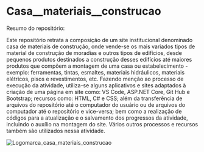 # Casa__materiais__construcao

Resumo do repositório:

  Este repositório retrata a composição de um site institucional denominado casa de materiais de construção, onde vende-se os  mais variados
tipos de material de construção de moradias e outros tipos de edifícios, desde pequenos produtos destinados a construção desses edifícios até 
maiores produtos que compõem a montagem de uma casa ou estabelecimento - exemplo: ferramentas, tintas, esmaltes, materiais hidráulicos, materiais elétricos, pisos e revestimentos, etc.
  Fazendo menção ao processo de execução da atividade, utiliza-se alguns aplicativos e sites adaptados à criação de uma página em site como: 
VS Code, ASP.NET Core, Git Hub e Bootstrap; recursos como: HTML, C# e CSS; além da transferência de arquivos do repositório até o computador do usuário ou de arquivos do computador até o repositório e vice-versa; bem como a realização de códigos para a atualização e o salvamento dos progressos da atividade, incluindo o auxílio na montagem do site. Vários outros processos e recursos também são utilizados nessa atividade.

![Logomarca_casa_materiais_construcao](https://github.com/user-attachments/assets/30212b56-117b-475c-a336-1f6e0cfa1999)

